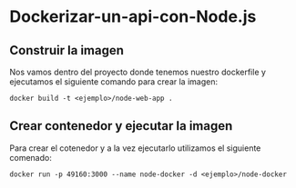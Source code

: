 # Dockerizar-un-api-con-Node.js

## Construir la imagen 
 Nos vamos dentro del proyecto donde tenemos nuestro dockerfile y ejecutamos el siguiente comando para crear la imagen:  
 
 ``docker build -t <ejemplo>/node-web-app .``
  
## Crear contenedor y ejecutar la imagen  

 Para crear el cotenedor y a la vez ejecutarlo utilizamos el siguiente comenado:  
 
 ``docker run -p 49160:3000 --name node-docker -d <ejemplo>/node-docker``
